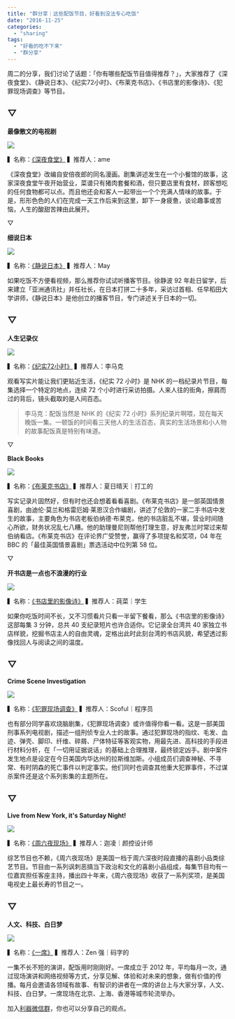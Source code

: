 ```yaml
---
title: "群分享｜这些配饭节目，好看到没法专心吃饭"
date: "2016-11-25"
categories: 
  - "sharing"
tags: 
  - "好看的吃不下来"
  - "群分享"
---
```


周二的分享，我们讨论了话题：「你有哪些配饭节目值得推荐？」，大家推荐了《深夜食堂》、《静说日本》、《纪实72小时》、《布莱克书店》、《书店里的影像诗》、《犯罪现场调查》等节目。

## ▽

**最像散文的电视剧** 

![](/images/91354.jpg)

▍名称：[《深夜食堂》](https://www.bilibili.com/video/av6778214/) ▍推荐人：ame

《深夜食堂》改编自安倍夜郎的同名漫画。剧集讲述发生在一个小餐馆的故事，这家深夜食堂午夜开始营业，菜谱只有猪肉套餐和酒，但只要店里有食材，顾客想吃的任何食物都可以点。而且他还会和客人一起带出一个个充满人情味的故事。于是，形形色色的人们在完成一天工作后来到这里，卸下一身疲惫，谈论趣事或苦恼，人生的酸甜苦辣由此展开。

▽

**细说日本**

![](/images/90911-575x1024.jpg)

▍名称：[《静说日本》](https://m.ximalaya.com/39200626/album/3385980) ▍推荐人：May

如果吃饭不方便看视频，那么推荐你试试听播客节目。徐静波 92 年赴日留学，后来建立「亚洲通讯社」并任社长，在日本打拼二十多年，采访过首相、任早稻田大学讲师，《静说日本》是他创立的播客节目，专门讲述关于日本的一切。

## ▽

**人生记录仪**

![](/images/32809.jpg)

▍名称：[《纪实72小时》](https://www.bilibili.com/video/av6689262/) ▍推荐人：李马克

观看写实片能让我们更贴近生活，《纪实 72 小时》是 NHK 的一档纪录片节目，每集选择一个特定的地点，连续 72 个小时进行采访拍摄。人来人往的街角，擦肩而过的背后，镜头截取的是人间百态。

> 李马克：配饭当然是 NHK 的《纪实 72 小时》系列纪录片啊喂，现在每天晚饭一集。一顿饭的时间看三天他人的生活百态，真实的生活场景和小人物的故事配饭真是特别有味道。

▽

**Black Books**

![](/images/91438.jpg)

▍名称：[《布莱克书店》](https://www.bilibili.com/video/av691907/) ▍推荐人：夏日晴天｜打工的

写实记录片固然好，但有时也还会想着看看喜剧。《布莱克书店》是一部英国情景喜剧，由迪伦·莫兰和格雷厄姆·莱恩汉合作编剧，讲述了伦敦的一家二手书店中发生的故事，主要角色为书店老板伯纳德·布莱克，他的书店脏乱不堪，营业时间随心所欲，财务状况乱七八糟。他的助理曼尼则帮他打理生意，好友弗兰时常过来帮伯纳看店。《布莱克书店》在评论界广受赞誉，赢得了多项提名和奖项，04 年在 BBC 的「最佳英国情景喜剧」票选活动中位列第 58 位。

▽

**开书店是一点也不浪漫的行业**

![](/images/61445.jpg)

▍名称：[《书店里的影像诗》](https://www.bilibili.com/video/av2395437/) ▍推荐人：莼菜｜学生

如果你吃饭时间不长，又不习惯看片只看一半留下餐看，那么《书店里的影像诗》这部每集 3 分钟，总共 40 支纪录短片也许合适你。它记录全台湾共 40 家独立书店样貌，挖掘书店主人的自由灵魂，定格出此时此刻台湾的书店风貌，希望透过影像找回人与阅读之间的温度。

## ▽

 **Crime Scene Investigation**

![](/images/01842.jpg)

▍名称：[《犯罪现场调查》](https://www.bilibili.com/video/av2348011) ▍推荐人：Scoful｜程序员

也有部分同学喜欢烧脑剧集，《犯罪现场调查》或许值得你看一看。这是一部美国刑事系列电视剧，描述一组刑侦专业人士的故事。通过犯罪现场的指纹、毛发、血迹、弹壳、脚印、纤维、碎屑、尸体特征等客观实物，用最先进、高科技的手段进行材料分析，在「一切用证据说话」的基础上合理推理，最终锁定凶手。剧中案件发生地点是设定在今日美国内华达州的拉斯维加斯。小组成员们调查神秘、不寻常、有时阴森的死亡事件以判定事实。他们同时也调查其他重大犯罪事件，不过谋杀案件还是这个系列影集的主题所在。

## ▽

**Live from New York, it's Saturday Night!**

![](/images/08791.jpg)

▍名称：[《周六夜现场》](https://www.bilibili.com/tag/%E5%91%A8%E5%85%AD%E5%A4%9C%E7%8E%B0%E5%9C%BA/) ▍推荐人：迦凌｜颜控设计师

综艺节目也不赖，《周六夜现场》是美国一档于周六深夜时段直播的喜剧小品类综艺节目。节目由一系列讽刺恶搞当下政治和文化的喜剧小品组成，每集节目均有一位嘉宾担任客座主持，播出四十年来，《周六夜现场》收获了一系列奖项，是美国电视史上最长寿的节目之一。

## ▽

**人文、科技、白日梦**

![](/images/95187.png)

▍名称：[《一席》](https://list.youku.com/show/id_z2c9b63e691e611e2b356.html) ▍推荐人：Zen 强｜码字的

一集不长不短的演讲，配饭用时刚刚好。一席成立于 2012 年，平均每月一次，通过现场演讲和网络视频等方式，分享见解、体验和对未来的想象，做有价值的传播。每月会邀请各领域有故事、有智识的讲者在一席的讲台上与大家分享，人文、科技、白日梦。一席现场在北京、上海、香港等城市轮流举办。

加入[利器微信群](https://liqi.io/groupchat/)，你也可以分享自己的观点。
